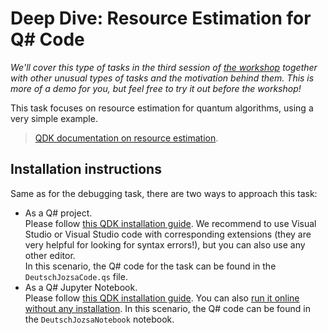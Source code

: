 # Deep Dive: Resource Estimation for Q# Code

*We'll cover this type of tasks in the third session of [the workshop](https://tcnickolas.github.io/qce20-quantum-curriculum.html) together with other unusual types of tasks and the motivation behind them. This is more of a demo for you, but feel free to try it out before the workshop!*

This task focuses on resource estimation for quantum algorithms, using a very simple example.

> [QDK documentation on resource estimation](https://docs.microsoft.com/en-us/quantum/user-guide/machines/resources-estimator).

## Installation instructions

Same as for the debugging task, there are two ways to approach this task:

* As a Q# project.  
  Please follow [this QDK installation guide](https://docs.microsoft.com/en-us/quantum/quickstarts/install-command-line). We recommend to use Visual Studio or Visual Studio code with corresponding extensions (they are very helpful for looking for syntax errors!), but you can also use any other editor.  
  In this scenario, the Q# code for the task can be found in the `DeutschJozsaCode.qs` file.
* As a Q# Jupyter Notebook.  
  Please follow [this QDK installation guide](https://docs.microsoft.com/en-us/quantum/quickstarts/install-jupyter). You can also [run it online without any installation](https://mybinder.org/v2/gh/tcNickolas/qce20-curriculum-development/main?filepath=resource-estimation/DeutschJozsaNotebook.ipynb).
  In this scenario, the Q# code can be found in the `DeutschJozsaNotebook` notebook.

